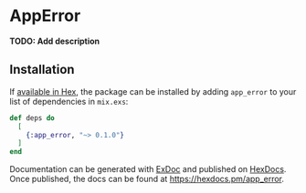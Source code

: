# AppError

**TODO: Add description**

## Installation

If [available in Hex](https://hex.pm/docs/publish), the package can be installed
by adding `app_error` to your list of dependencies in `mix.exs`:

```elixir
def deps do
  [
    {:app_error, "~> 0.1.0"}
  ]
end
```

Documentation can be generated with [ExDoc](https://github.com/elixir-lang/ex_doc)
and published on [HexDocs](https://hexdocs.pm). Once published, the docs can
be found at <https://hexdocs.pm/app_error>.

